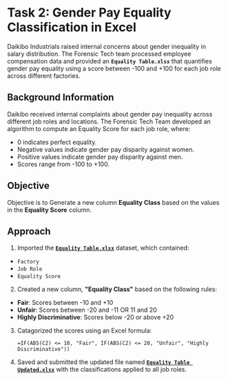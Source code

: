 # Task 2: Gender Pay Equality Classification in Excel

Daikibo Industrials raised internal concerns about gender inequality in salary distribution. The Forensic Tech team processed employee compensation data and provided an **`Equality Table.xlsx`** that quantifies gender pay equality using a score between -100 and +100 for each job role across different factories.

## Background Information
Daikibo received internal complaints about gender pay inequality across different job roles and locations. The Forensic Tech Team developed an algorithm to compute an Equality Score for each job role, where:

- 0 indicates perfect equality.
- Negative values indicate gender pay disparity against women.
- Positive values indicate gender pay disparity against men.
- Scores range from -100 to +100.

## Objective

Objective is to Generate a new column **Equality Class** based on the values in the **Equality Score** column.

## Approach

1. Imported the <a href="https://github.com/kalim-git/Deloitte-Data-Analytics-Virtual-Internship/blob/main/Task%20II/Task%205%20Equality%20Table.xlsx">**`Equality Table.xlsx`**<a/> dataset, which contained:
  - `Factory`
  - `Job Role`
  - `Equality Score`

2. Created a new column, **"Equality Class"** based on the following rules:

  - **Fair**: Scores between -10 and +10
  - **Unfair**: Scores between -20 and -11 OR 11 and 20
  - **Highly Discriminative**: Scores below -20 or above +20

3. Catagorized the scores using an Excel formula:

   `=IF(ABS(C2) <= 10, "Fair", IF(ABS(C2) <= 20, "Unfair", "Highly Discriminative"))`

4. Saved and submitted the updated file named <a href="https://github.com/kalim-git/Deloitte-Data-Analytics-Virtual-Internship/blob/main/Task%20II/Task%205%20Equality%20Table%20-%20Updated.xlsx">**`Equality Table Updated.xlsx`**<a/> with the classifications applied to all job roles.
